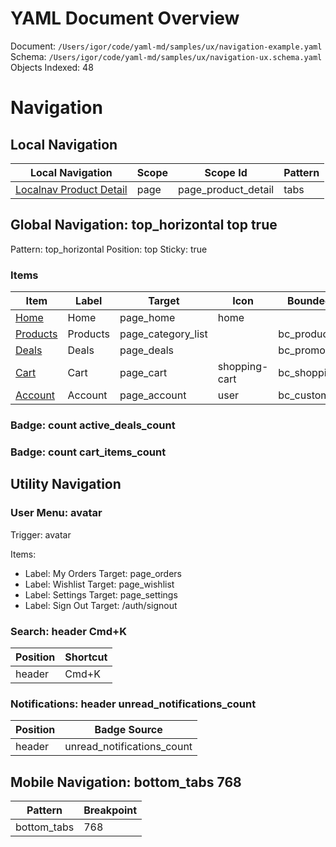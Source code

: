 # YAML Document Overview
Document: `/Users/igor/code/yaml-md/samples/ux/navigation-example.yaml`
Schema: `/Users/igor/code/yaml-md/samples/ux/navigation-ux.schema.yaml`
Objects Indexed: 48

# Navigation

## Local Navigation

| Local Navigation | Scope | Scope Id | Pattern |
| ---------------- | ----- | -------- | ------- |
| [Localnav Product Detail](#localnav_product_detail) | page | page_product_detail | tabs |

## Global Navigation: top_horizontal top true

Pattern: top_horizontal
Position: top
Sticky: true

### Items

| Item | Label | Target | Icon | Bounded Context |
| ---- | ----- | ------ | ---- | --------------- |
| [Home](#nav_home) | Home | page_home | home |  |
| [Products](#nav_products) | Products | page_category_list |  | bc_product_catalog |
| [Deals](#nav_deals) | Deals | page_deals |  | bc_promotions |
| [Cart](#nav_cart) | Cart | page_cart | shopping-cart | bc_shopping_cart |
| [Account](#nav_account) | Account | page_account | user | bc_customer_account |

### Badge: count active_deals_count

### Badge: count cart_items_count

## Utility Navigation

### User Menu: avatar

Trigger: avatar

Items:
- Label: My Orders Target: page_orders
- Label: Wishlist Target: page_wishlist
- Label: Settings Target: page_settings
- Label: Sign Out Target: /auth/signout

### Search: header Cmd+K

| Position | Shortcut |
| -------- | -------- |
| header | Cmd+K |

### Notifications: header unread_notifications_count

| Position | Badge Source |
| -------- | ------------ |
| header | unread_notifications_count |

## Mobile Navigation: bottom_tabs 768

| Pattern | Breakpoint |
| ------- | ---------- |
| bottom_tabs | 768 |
